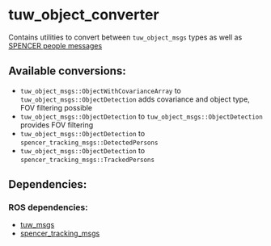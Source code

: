 # tuw_object_converter

Contains utilities to convert between ```tuw_object_msgs``` types as well as [SPENCER people messages](https://github.com/spencer-project/spencer_people_tracking)

## Available conversions:
* `tuw_object_msgs::ObjectWithCovarianceArray` to `tuw_object_msgs::ObjectDetection` adds covariance and object type, FOV filtering possible
* `tuw_object_msgs::ObjectDetection` to `tuw_object_msgs::ObjectDetection` provides FOV filtering
* `tuw_object_msgs::ObjectDetection` to `spencer_tracking_msgs::DetectedPersons`
* `tuw_object_msgs::ObjectDetection` to `spencer_tracking_msgs::TrackedPersons`

## Dependencies:

### ROS dependencies:
* [tuw_msgs](https://github.com/tuw-robotics/tuw_msgs)
* [spencer_tracking_msgs](https://github.com/spencer-project/spencer_people_tracking/tree/master/messages/spencer_tracking_msgs)